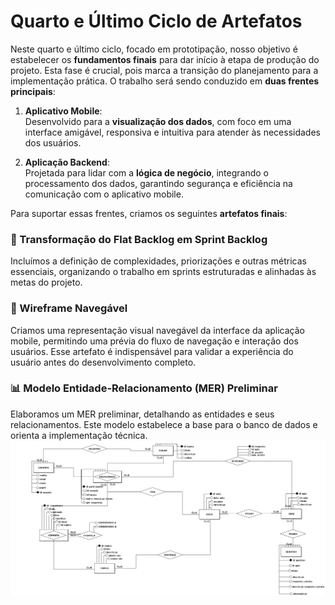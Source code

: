 # Quarto e Último Ciclo de Artefatos  

Neste quarto e último ciclo, focado em prototipação, nosso objetivo é estabelecer os **fundamentos finais** para dar início à etapa de produção do projeto. Esta fase é crucial, pois marca a transição do planejamento para a implementação prática. O trabalho será sendo conduzido em **duas frentes principais**:  

1. **Aplicativo Mobile**:  
   Desenvolvido para a **visualização dos dados**, com foco em uma interface amigável, responsiva e intuitiva para atender às necessidades dos usuários.  

2. **Aplicação Backend**:  
   Projetada para lidar com a **lógica de negócio**, integrando o processamento dos dados, garantindo segurança e eficiência na comunicação com o aplicativo mobile.  

Para suportar essas frentes, criamos os seguintes **artefatos finais**:  
### 🔄 Transformação do Flat Backlog em Sprint Backlog
Incluímos a definição de complexidades, priorizações e outras métricas essenciais, organizando o trabalho em sprints estruturadas e alinhadas às metas do projeto.

### 🎨 Wireframe Navegável
Criamos uma representação visual navegável da interface da aplicação mobile, permitindo uma prévia do fluxo de navegação e interação dos usuários. Esse artefato é indispensável para validar a experiência do usuário antes do desenvolvimento completo.

### 📊 Modelo Entidade-Relacionamento (MER) Preliminar
Elaboramos um MER preliminar, detalhando as entidades e seus relacionamentos. Este modelo estabelece a base para o banco de dados e orienta a implementação técnica.
![Diagrama entidade relacionamento](./diagrama_entidade_relacionamento.png)

